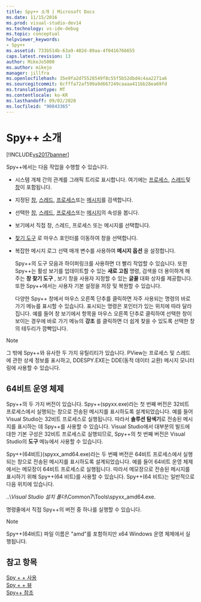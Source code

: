 ```yaml
---
title: Spy++ 소개 | Microsoft Docs
ms.date: 11/15/2016
ms.prod: visual-studio-dev14
ms.technology: vs-ide-debug
ms.topic: conceptual
helpviewer_keywords:
- Spy++
ms.assetid: 733b514b-63a9-402d-89aa-4f0416766655
caps.latest.revision: 13
author: MikeJo5000
ms.author: mikejo
manager: jillfra
ms.openlocfilehash: 35e9fa2d75528549f8c55f5b52dbd4c4aa2271a6
ms.sourcegitcommit: 6cfffa72af599a9d667249caaaa411bb28ea69fd
ms.translationtype: MT
ms.contentlocale: ko-KR
ms.lasthandoff: 09/02/2020
ms.locfileid: "90843365"
---
```

# <a name="introducing-spy"></a>Spy++ 소개
[!INCLUDE[vs2017banner](../includes/vs2017banner.md)]

Spy++에서는 다음 작업을 수행할 수 있습니다.  
  
- 시스템 개체 간의 관계를 그래픽 트리로 표시합니다. 여기에는 [프로세스](../debugger/processes-view.md), [스레드](../debugger/threads-view.md)및 [창](../debugger/windows-view.md)이 포함됩니다.  
  
- 지정된 [창](../debugger/how-to-search-for-a-window-in-windows-view.md), [스레드](../debugger/how-to-search-for-a-thread-in-threads-view.md), [프로세스](../debugger/how-to-search-for-a-process-in-processes-view.md)또는 [메시지](../debugger/how-to-search-for-a-message-in-messages-view.md)를 검색합니다.  
  
- 선택한 [창](../debugger/how-to-display-window-properties.md), [스레드](../debugger/how-to-display-thread-properties.md), [프로세스](../debugger/how-to-display-process-properties.md)또는 [메시지](../debugger/how-to-display-message-properties.md)의 속성을 봅니다.  
  
- 보기에서 직접 창, 스레드, 프로세스 또는 메시지를 선택합니다.  
  
- [찾기 도구](../debugger/how-to-use-the-finder-tool.md) 로 마우스 포인터를 이동하여 창을 선택합니다.  
  
- 복잡한 메시지 로그 선택 매개 변수를 사용하여 **메시지 옵션** 을 설정합니다.  
  
  Spy++의 도구 모음과 하이퍼링크를 사용하면 더 빨리 작업할 수 있습니다. 또한 Spy++는 활성 보기를 업데이트할 수 있는 **새로 고침** 명령, 검색을 더 용이하게 해 주는 **창 찾기 도구** , 보기 창을 사용자 지정할 수 있는 **글꼴** 대화 상자를 제공합니다. 또한 Spy++에서는 사용자 기본 설정을 저장 및 복원할 수 있습니다.  
  
  다양한 Spy++ 창에서 마우스 오른쪽 단추를 클릭하면 자주 사용되는 명령의 바로 가기 메뉴를 표시할 수 있습니다. 표시되는 명령은 포인터가 있는 위치에 따라 달라집니다. 예를 들어 창 보기에서 항목을 마우스 오른쪽 단추로 클릭하여 선택한 창이 보이는 경우에 바로 가기 메뉴의 **강조** 를 클릭하면 더 쉽게 찾을 수 있도록 선택한 창의 테두리가 깜빡입니다.  
  
> [!NOTE]
> 그 밖에 Spy++와 유사한 두 가지 유틸리티가 있습니다. PView는 프로세스 및 스레드에 관한 상세 정보를 표시하고, DDESPY.EXE는 DDE(동적 데이터 교환) 메시지 모니터링에 사용할 수 있습니다.  
  
## <a name="64-bit-operating-systems"></a>64비트 운영 체제  
 Spy++의 두 가지 버전이 있습니다. Spy++(spyxx.exe)라는 첫 번째 버전은 32비트 프로세스에서 실행되는 창으로 전송된 메시지를 표시하도록 설계되었습니다. 예를 들어 Visual Studio는 32비트 프로세스로 실행됩니다. 따라서 **솔루션 탐색기**로 전송된 메시지를 표시하는 데 Spy++를 사용할 수 있습니다. Visual Studio에서 대부분의 빌드에 대한 기본 구성은 32비트 프로세스로 실행되므로, Spy++의 첫 번째 버전은 Visual Studio의 **도구** 메뉴에서 사용할 수 있습니다.  
  
 Spy++(64비트)(spyxx_amd64.exe)라는 두 번째 버전은 64비트 프로세스에서 실행되는 창으로 전송된 메시지를 표시하도록 설계되었습니다. 예를 들어 64비트 운영 체제에서는 메모장이 64비트 프로세스로 실행됩니다. 따라서 메모장으로 전송된 메시지를 표시하기 위해 Spy++(64 비트)를 사용할 수 있습니다. Spy++(64 비트)는 일반적으로 다음 위치에 있습니다.  
  
 ..\\*Visual Studio 설치 폴더*\Common7\Tools\spyxx_amd64.exe.  
  
 명령줄에서 직접 Spy++의 버전 중 하나를 실행할 수 있습니다.  
  
> [!NOTE]
> Spy++(64비트) 파일 이름은 "amd"를 포함하지만 x64 Windows 운영 체제에서 실행됩니다.  
  
## <a name="see-also"></a>참고 항목  
 [Spy + + 사용](../debugger/using-spy-increment.md)   
 [Spy + + 뷰](../debugger/spy-increment-views.md)   
 [Spy++ 참조](../debugger/spy-increment-reference.md)
